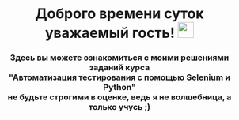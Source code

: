<h1 align="center"> Доброго времени суток уважаемый гость! </a> 
<img src="https://github.com/blackcater/blackcater/raw/main/images/Hi.gif" height="32"/></h1>
<h3 align="center"> Здесь вы можете ознакомиться с моими решениями заданий курса 
<br>
"Автоматизация тестирования с помощью Selenium и Python"
<br>
не будьте строгими в оценке, ведь я не волшебница, а только учусь ;) </h3>
